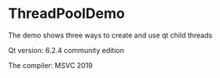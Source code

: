 # ThreadPoolDemo

The demo shows three ways to create and use qt child threads

Qt version: 6.2.4 community edition

The compiler: MSVC 2019
